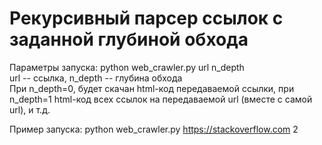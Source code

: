 # Рекурсивный парсер ссылок с заданной глубиной обхода
Параметры запуска: python web_crawler.py url n_depth \
url -- ссылка, n_depth -- глубина обхода \
При n_depth=0, будет скачан html-код передаваемой ссылки, при n_depth=1 html-код всех ссылок на передаваемой url (вместе с самой url), и т.д.

Пример запуска: python web_crawler.py https://stackoverflow.com 2
